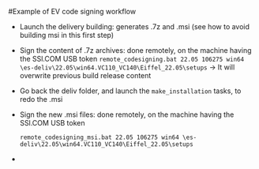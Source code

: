 #Example of EV code signing workflow

- Launch the delivery building: generates .7z and .msi (see how to avoid building msi in this first step)
- Sign the content of .7z archives: done remotely, on the machine having the SSl.COM USB token
	`remote_codesigning.bat 22.05 106275 win64 \es-deliv\22.05\win64.VC110_VC140\Eiffel_22.05\setups`
 -> It will overwrite previous build release content

- Go back the deliv folder, and launch the `make_installation` tasks, to redo the .msi
- Sign the new .msi files: done remotely, on the machine having the SSl.COM USB token

	`remote_codesigning_msi.bat 22.05 106275 win64 \es-deliv\22.05\win64.VC110_VC140\Eiffel_22.05\setups`

- 
